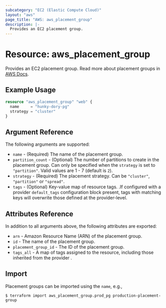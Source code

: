 ```yaml
---
subcategory: "EC2 (Elastic Compute Cloud)"
layout: "aws"
page_title: "AWS: aws_placement_group"
description: |-
  Provides an EC2 placement group.
---
```


# Resource: aws_placement_group

Provides an EC2 placement group. Read more about placement groups
in [AWS Docs](https://docs.aws.amazon.com/AWSEC2/latest/UserGuide/placement-groups.html).

## Example Usage

```terraform
resource "aws_placement_group" "web" {
  name     = "hunky-dory-pg"
  strategy = "cluster"
}
```

## Argument Reference

The following arguments are supported:

* `name` - (Required) The name of the placement group.
* `partition_count` - (Optional) The number of partitions to create in the
  placement group.  Can only be specified when the `strategy` is set to
  `"partition"`.  Valid values are 1 - 7 (default is `2`).
* `strategy` - (Required) The placement strategy. Can be `"cluster"`, `"partition"` or `"spread"`.
* `tags` - (Optional) Key-value map of resource tags. .If configured with a provider `default_tags` configuration block present, tags with matching keys will overwrite those defined at the provider-level.


## Attributes Reference

In addition to all arguments above, the following attributes are exported:

* `arn` - Amazon Resource Name (ARN) of the placement group.
* `id` - The name of the placement group.
* `placement_group_id` - The ID of the placement group.
* `tags_all` - A map of tags assigned to the resource, including those inherited from the provider .

## Import

Placement groups can be imported using the `name`, e.g.,

```
$ terraform import aws_placement_group.prod_pg production-placement-group
```
